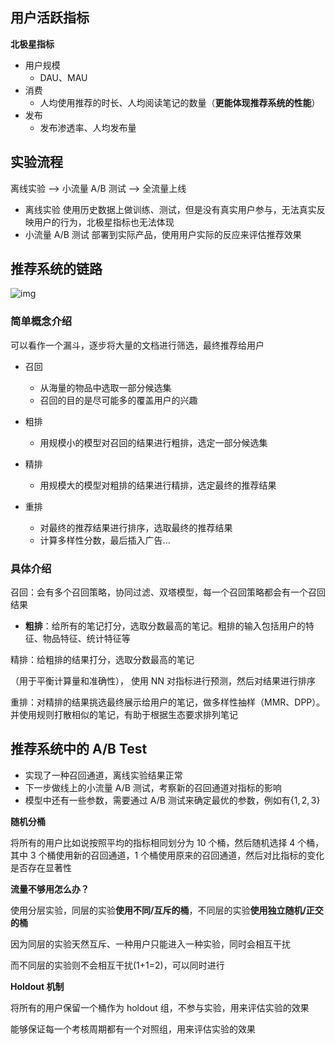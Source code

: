 ## 用户活跃指标

**北极星指标**

- 用户规模
  - DAU、MAU
- 消费
  - 人均使用推荐的时长、人均阅读笔记的数量（**更能体现推荐系统的性能**）
- 发布
  - 发布渗透率、人均发布量

## 实验流程

离线实验 --> 小流量 A/B 测试 --> 全流量上线

- 离线实验
  使用历史数据上做训练、测试，但是没有真实用户参与，无法真实反映用户的行为，北极星指标也无法体现
- 小流量 A/B 测试
  部署到实际产品，使用用户实际的反应来评估推荐效果

## 推荐系统的链路

![img](https://img2023.cnblogs.com/blog/3436855/202406/3436855-20240604143410033-1683453528.png)

### 简单概念介绍

可以看作一个漏斗，逐步将大量的文档进行筛选，最终推荐给用户

- 召回

  - 从海量的物品中选取一部分候选集
  - 召回的目的是尽可能多的覆盖用户的兴趣

- 粗排
  - 用规模小的模型对召回的结果进行粗排，选定一部分候选集
- 精排
  - 用规模大的模型对粗排的结果进行精排，选定最终的推荐结果
- 重排
  - 对最终的推荐结果进行排序，选取最终的推荐结果
  - 计算多样性分数，最后插入广告...

### 具体介绍

召回：会有多个召回策略，协同过滤、双塔模型，每一个召回策略都会有一个召回结果

- **粗排**：给所有的笔记打分，选取分数最高的笔记。粗排的输入包括用户的特征、物品特征、统计特征等

精排：给粗排的结果打分，选取分数最高的笔记

（用于平衡计算量和准确性）， 使用 NN 对指标进行预测，然后对结果进行排序

重排：对精排的结果挑选最终展示给用户的笔记，做多样性抽样（MMR、DPP）。并使用规则打散相似的笔记，有助于根据生态要求排列笔记

## 推荐系统中的 A/B Test

- 实现了一种召回通道，离线实验结果正常
- 下一步做线上的小流量 A/B 测试，考察新的召回通道对指标的影响
- 模型中还有一些参数，需要通过 A/B 测试来确定最优的参数，例如有$\{ 1,2,3 \}$

**随机分桶**

将所有的用户比如说按照平均的指标相同划分为 10 个桶，然后随机选择 4 个桶，其中 3 个桶使用新的召回通道，1 个桶使用原来的召回通道，然后对比指标的变化是否存在显著性

**流量不够用怎么办？**

使用分层实验，同层的实验**使用不同/互斥的桶**，不同层的实验**使用独立随机/正交的桶**

因为同层的实验天然互斥、一种用户只能进入一种实验，同时会相互干扰

而不同层的实验则不会相互干扰(1+1=2)，可以同时进行

**Holdout 机制**

将所有的用户保留一个桶作为 holdout 组，不参与实验，用来评估实验的效果

能够保证每一个考核周期都有一个对照组，用来评估实验的效果
